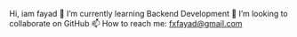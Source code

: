Hi, iam fayad
🌱 I’m currently learning Backend Development
👯 I’m looking to collaborate on GitHub
📫 How to reach me: fxfayad@gmail.com

